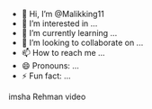 - 👋 Hi, I’m @Malikking11
- 👀 I’m interested in ...
- 🌱 I’m currently learning ...
- 💞️ I’m looking to collaborate on ...
- 📫 How to reach me ...
- 😄 Pronouns: ...
- ⚡ Fun fact: ...

<!---
Malikking11/Malikking11 is a ✨ special ✨ repository because its `README.md` (this file) appears on your GitHub profile.
You can click the Preview link to take a look at your changes.
--->imsha Rehman video 
